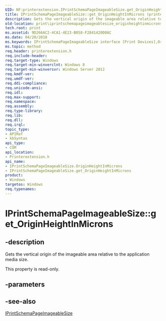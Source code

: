```yaml
---
UID: NF:printerextension.IPrintSchemaPageImageableSize.get_OriginHeightInMicrons
title: IPrintSchemaPageImageableSize::get_OriginHeightInMicrons (printerextension.h)
description: Gets the vertical origin of the imageable area relative to the application media size.
old-location: print\iprintschemapageimageablesize_originheightinmicrons.htm
tech.root: print
ms.assetid: 9D266AC2-4CA1-4E23-B058-F2841420D0AC
ms.date: 04/20/2018
ms.keywords: IPrintSchemaPageImageableSize interface [Print Devices],OriginHeightInMicrons property, IPrintSchemaPageImageableSize.OriginHeightInMicrons, IPrintSchemaPageImageableSize.get_OriginHeightInMicrons, IPrintSchemaPageImageableSize::OriginHeightInMicrons, IPrintSchemaPageImageableSize::get_OriginHeightInMicrons, OriginHeightInMicrons property [Print Devices], OriginHeightInMicrons property [Print Devices],IPrintSchemaPageImageableSize interface, get_OriginHeightInMicrons, print.iprintschemapageimageablesize_originheightinmicrons, printerextension/IPrintSchemaPageImageableSize::OriginHeightInMicrons, printerextension/IPrintSchemaPageImageableSize::get_OriginHeightInMicrons
ms.topic: method
req.header: printerextension.h
req.include-header: 
req.target-type: Windows
req.target-min-winverclnt: Windows 8
req.target-min-winversvr: Windows Server 2012
req.kmdf-ver: 
req.umdf-ver: 
req.ddi-compliance: 
req.unicode-ansi: 
req.idl: 
req.max-support: 
req.namespace: 
req.assembly: 
req.type-library: 
req.lib: 
req.dll: 
req.irql: 
topic_type:
- APIRef
- kbSyntax
api_type:
- COM
api_location:
- Printerextension.h
api_name:
- IPrintSchemaPageImageableSize.OriginHeightInMicrons
- IPrintSchemaPageImageableSize.get_OriginHeightInMicrons
product:
- Windows
targetos: Windows
req.typenames: 
---
```


# IPrintSchemaPageImageableSize::get_OriginHeightInMicrons


## -description


Gets the vertical origin of the imageable area relative to the application media size.

This property is read-only.


## -parameters


## -see-also




<a href="https://docs.microsoft.com/windows-hardware/drivers/ddi/content/printerextension/nn-printerextension-iprintschemapageimageablesize">IPrintSchemaPageImageableSize</a>
 

 


